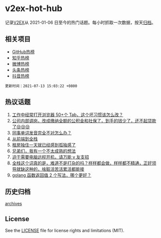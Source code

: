 # v2ex-hot-hub

 记录[V2EX](https://www.v2ex.com/)从 2021-01-06 日至今的热门话题。每小时抓取一次数据，按天[归档](archives)。
 
 ## 相关项目

- [GitHub热榜](https://github.com/snaildev/github-hot-hub)
- [知乎热榜](https://github.com/snaildev/zhihu-hot-hub)
- [微博热榜](https://github.com/snaildev/weibo-hot-hub)
- [头条热榜](https://github.com/snaildev/toutiao-hot-hub)
- [抖音热榜](https://github.com/snaildev/douyin-hot-hub)


 `更新时间：2021-07-13 15:03:22 +0800`

## 热议话题

1. [工作中经常打开浏览器 50+个 Tab，这个坏习惯该怎么改？](https://www.v2ex.com/t/789057)
1. [公司内部调岗，改成缴纳全额的公积金和社保了，到手的钱少了，还不起贷款了😢😢😢](https://www.v2ex.com/t/789168)
1. [同事单词发音完全不对怎么办？](https://www.v2ex.com/t/789173)
1. [从前端到全栈](https://www.v2ex.com/t/789108)
1. [租房独住一天就已经感到孤独感了](https://www.v2ex.com/t/789144)
1. [兄弟们，我有一个不太成熟的想法](https://www.v2ex.com/t/789169)
1. [迫于需要电脑远程开机，请万能 v 友支招](https://www.v2ex.com/t/789095)
1. [全栈这个词真的是，难道不是打杂的吗？样样都会做，样样都不精通，正好领导就缺这种的，啥脏活苦活累活都能接](https://www.v2ex.com/t/789234)
1. [golang 函数返回值 2 个写法，哪个更好？](https://www.v2ex.com/t/789079)

## 历史归档

[archives](archives)

## License

See the [LICENSE](LICENSE) file for license rights and limitations (MIT).
